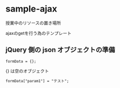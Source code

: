# sample-ajax
授業中のリソースの置き場所

ajaxのgetを行う為のテンプレート
## jQuery 側の json オブジェクトの準備
``` javscript
formData = {};
```
{} は空のオブジェクト
``` javscript
formData["param1"] = "テスト";
```
